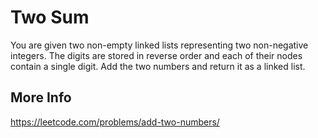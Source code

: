 # Two Sum

You are given two non-empty linked lists representing two non-negative integers. The digits are stored in reverse order and each of their nodes contain a single digit. Add the two numbers and return it as a linked list.

## More Info

<https://leetcode.com/problems/add-two-numbers/>
